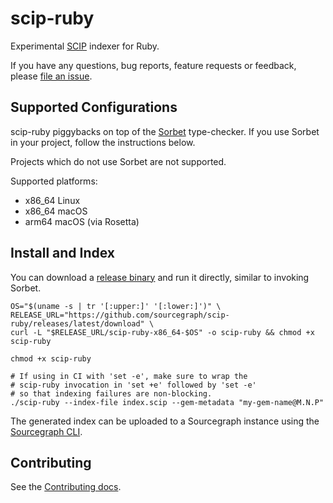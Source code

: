 # scip-ruby

Experimental [SCIP](https://github.com/sourcegraph/scip) indexer for Ruby.

If you have any questions, bug reports, feature requests or feedback,
please [file an issue](https://github.com/sourcegraph/scip-ruby/issues).

## Supported Configurations

scip-ruby piggybacks on top of
the [Sorbet](https://github.com/sorbet/sorbet) type-checker.
If you use Sorbet in your project, follow the instructions below.

Projects which do not use Sorbet are not supported.

Supported platforms:
- x86_64 Linux
- x86_64 macOS
- arm64 macOS (via Rosetta)

<!-- Temporarily comment out below as we haven't published the Gem yet. -->
<!-- We also need to get the Gem detection working with tests. -->
<!--

## Quick Start

This section covers the easiest way to use `scip-ruby`: as a gem.
The gem will install the platform-specific `scip-ruby` binary
lazily on first use and use it for indexing.

Alternately, you can follow the instructions under
[Install and Index](#install-and-index).

### First-time setup

If you have a `.gemspec` file, use `add_development_dependency`:

```
Gem::Specification.new do |spec|
  # ... other stuff ...
  spec.add_development_dependency("scip-ruby")
end
```

Otherwise, add this line to your `Gemfile`:

```
gem 'scip-ruby', require: false, :group => :development
```

### Generate an index

If you have a `.gemspec` file, run:

```
bundle exec scip-ruby
```

Otherwise, explicitly specify your Gem's name and current version:

```
# Uses the latest tag as the version
bundle exec scip-ruby --gem-metadata "my-gem-name@$(git describe --tags --abbrev=0)"
```

If you don't use release tags, you can use a Git SHA instead.

The generated index (named `index.scip` by default) can be uploaded
to a Sourcegraph instance using the [Sourcegraph CLI](https://github.com/sourcegraph/src-cli).

-->

## Install and Index

You can download a
[release binary](https://github.com/sourcegraph/scip-ruby/releases)
and run it directly, similar to invoking Sorbet.

```
OS="$(uname -s | tr '[:upper:]' '[:lower:]')" \
RELEASE_URL="https://github.com/sourcegraph/scip-ruby/releases/latest/download" \
curl -L "$RELEASE_URL/scip-ruby-x86_64-$OS" -o scip-ruby && chmod +x scip-ruby

chmod +x scip-ruby

# If using in CI with 'set -e', make sure to wrap the
# scip-ruby invocation in 'set +e' followed by 'set -e'
# so that indexing failures are non-blocking.
./scip-ruby --index-file index.scip --gem-metadata "my-gem-name@M.N.P"
```

The generated index can be uploaded to a Sourcegraph instance
using the [Sourcegraph CLI](https://github.com/sourcegraph/src-cli).

## Contributing

See the [Contributing docs](./scip-ruby-CONTRIBUTING.md).
